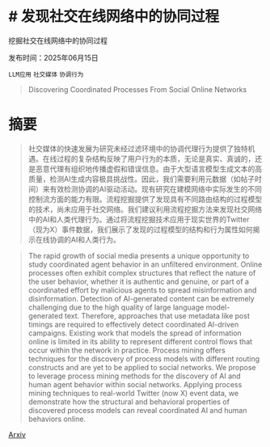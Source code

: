 # # 发现社交在线网络中的协同过程
挖掘社交在线网络中的协同过程

发布时间：2025年06月15日

`LLM应用` `社交媒体` `协调行为`

> Discovering Coordinated Processes From Social Online Networks

# 摘要

> 社交媒体的快速发展为研究未经过滤环境中的协调代理行为提供了独特机遇。在线过程的复杂结构反映了用户行为的本质，无论是真实、真诚的，还是恶意代理有组织地传播虚假和错误信息。由于大型语言模型生成文本的高质量，检测AI生成内容极具挑战性。因此，我们需要利用元数据（如帖子时间）来有效检测协调的AI驱动活动。现有研究在建模网络中实际发生的不同控制流方面的能力有限。流程挖掘提供了发现具有不同路由结构的过程模型的技术，尚未应用于社交网络。我们建议利用流程挖掘方法来发现社交网络中的AI和人类代理行为。通过将流程挖掘技术应用于现实世界的Twitter（现为X）事件数据，我们展示了发现的过程模型的结构和行为属性如何揭示在线协调的AI和人类行为。

> The rapid growth of social media presents a unique opportunity to study coordinated agent behavior in an unfiltered environment. Online processes often exhibit complex structures that reflect the nature of the user behavior, whether it is authentic and genuine, or part of a coordinated effort by malicious agents to spread misinformation and disinformation. Detection of AI-generated content can be extremely challenging due to the high quality of large language model-generated text. Therefore, approaches that use metadata like post timings are required to effectively detect coordinated AI-driven campaigns. Existing work that models the spread of information online is limited in its ability to represent different control flows that occur within the network in practice. Process mining offers techniques for the discovery of process models with different routing constructs and are yet to be applied to social networks. We propose to leverage process mining methods for the discovery of AI and human agent behavior within social networks. Applying process mining techniques to real-world Twitter (now X) event data, we demonstrate how the structural and behavioral properties of discovered process models can reveal coordinated AI and human behaviors online.

[Arxiv](https://arxiv.org/abs/2506.12988)